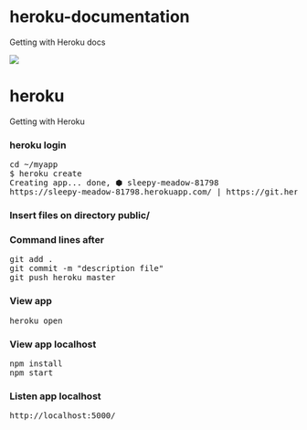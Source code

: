 # heroku-documentation
Getting with Heroku docs

![](http://www.brunonardini.com.br/wp-content/uploads/2015/03/nodejs.png)

# heroku
Getting with Heroku

### heroku login

<pre>
cd ~/myapp
$ heroku create
Creating app... done, ⬢ sleepy-meadow-81798
https://sleepy-meadow-81798.herokuapp.com/ | https://git.heroku.com/sleepy-meadow-81798.git
</pre>

###  Insert files on directory public/


### Command lines after

<pre>
git add .
git commit -m "description file"
git push heroku master
</pre>

### View app

<pre>
heroku open
</pre>

### View app localhost

<pre>
npm install 
npm start
</pre>

### Listen app localhost

<pre>
http://localhost:5000/
</pre>





